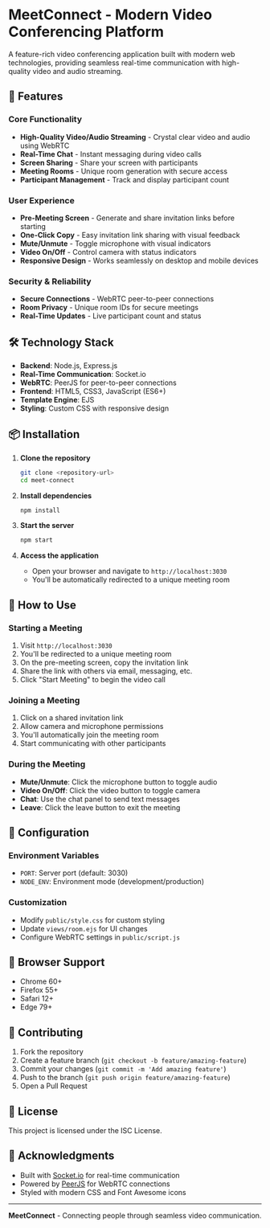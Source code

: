 # MeetConnect - Modern Video Conferencing Platform

A feature-rich video conferencing application built with modern web technologies, providing seamless real-time communication with high-quality video and audio streaming.

## 🚀 Features

### Core Functionality
- **High-Quality Video/Audio Streaming** - Crystal clear video and audio using WebRTC
- **Real-Time Chat** - Instant messaging during video calls
- **Screen Sharing** - Share your screen with participants
- **Meeting Rooms** - Unique room generation with secure access
- **Participant Management** - Track and display participant count

### User Experience
- **Pre-Meeting Screen** - Generate and share invitation links before starting
- **One-Click Copy** - Easy invitation link sharing with visual feedback
- **Mute/Unmute** - Toggle microphone with visual indicators
- **Video On/Off** - Control camera with status indicators
- **Responsive Design** - Works seamlessly on desktop and mobile devices

### Security & Reliability
- **Secure Connections** - WebRTC peer-to-peer connections
- **Room Privacy** - Unique room IDs for secure meetings
- **Real-Time Updates** - Live participant count and status

## 🛠️ Technology Stack

- **Backend**: Node.js, Express.js
- **Real-Time Communication**: Socket.io
- **WebRTC**: PeerJS for peer-to-peer connections
- **Frontend**: HTML5, CSS3, JavaScript (ES6+)
- **Template Engine**: EJS
- **Styling**: Custom CSS with responsive design

## 📦 Installation

1. **Clone the repository**
   ```bash
   git clone <repository-url>
   cd meet-connect
   ```

2. **Install dependencies**
   ```bash
   npm install
   ```

3. **Start the server**
   ```bash
   npm start
   ```

4. **Access the application**
   - Open your browser and navigate to `http://localhost:3030`
   - You'll be automatically redirected to a unique meeting room

## 🎯 How to Use

### Starting a Meeting
1. Visit `http://localhost:3030`
2. You'll be redirected to a unique meeting room
3. On the pre-meeting screen, copy the invitation link
4. Share the link with others via email, messaging, etc.
5. Click "Start Meeting" to begin the video call

### Joining a Meeting
1. Click on a shared invitation link
2. Allow camera and microphone permissions
3. You'll automatically join the meeting room
4. Start communicating with other participants

### During the Meeting
- **Mute/Unmute**: Click the microphone button to toggle audio
- **Video On/Off**: Click the video button to toggle camera
- **Chat**: Use the chat panel to send text messages
- **Leave**: Click the leave button to exit the meeting

## 🔧 Configuration

### Environment Variables
- `PORT`: Server port (default: 3030)
- `NODE_ENV`: Environment mode (development/production)

### Customization
- Modify `public/style.css` for custom styling
- Update `views/room.ejs` for UI changes
- Configure WebRTC settings in `public/script.js`

## 📱 Browser Support

- Chrome 60+
- Firefox 55+
- Safari 12+
- Edge 79+

## 🤝 Contributing

1. Fork the repository
2. Create a feature branch (`git checkout -b feature/amazing-feature`)
3. Commit your changes (`git commit -m 'Add amazing feature'`)
4. Push to the branch (`git push origin feature/amazing-feature`)
5. Open a Pull Request

## 📄 License

This project is licensed under the ISC License.

## 🙏 Acknowledgments

- Built with [Socket.io](https://socket.io/) for real-time communication
- Powered by [PeerJS](https://peerjs.com/) for WebRTC connections
- Styled with modern CSS and Font Awesome icons

---

**MeetConnect** - Connecting people through seamless video communication.

